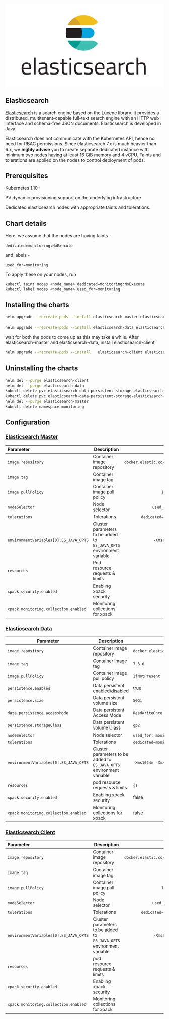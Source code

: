 <p align="center">
  <img  src="../assets/images/elasticsearch.png">
</p>

## Elasticsearch

[Elasticsearch](https://www.elastic.co/elasticsearch/) is a search engine based on the Lucene library. It provides a distributed, multitenant-capable full-text search engine with an HTTP web interface and schema-free JSON documents. Elasticsearch is developed in Java.

Elasticsearch does not communicate with the Kubernetes API, hence no need for RBAC permissions. Since elasticsearch 7.x is much heavier than 6.x, we **highly advise** you to create separate dedicated instance with minimum two nodes having at least 16 GiB memory  and 4 vCPU. Taints and tolerations are applied on the nodes to control deployment of pods.

## Prerequisites

Kubernetes 1.10+

PV dynamic provisioning support on the underlying infrastructure

Dedicated elasticsearch nodes with appropriate taints and tolerations.

## Chart details

Here, we assume that the nodes are having taints -

`dedicated=monitoring:NoExecute`

and labels -

`used_for=monitoring`

To apply these on your nodes, run

```
kubectl taint nodes <node_name> dedicated=monitoring:NoExecute
kubectl label nodes <node_name> used_for=monitoring
```

## Installing the charts

```bash
helm upgrade --recreate-pods --install elasticsearch-master elasticsearch/elasticsearch-master --namespace monitoring

helm upgrade --recreate-pods --install elasticsearch-data elasticsearch/elasticsearch-data --namespace monitoring
```

wait for both the pods to come up as this may take a while. After elasticsearch-master and elasticsearch-data, install elasticsearch-client

```bash
helm upgrade --recreate-pods --install   elasticsearch-client elasticsearch/elasticsearch-client --namespace monitoring
```

## Uninstalling the charts

```bash
helm del --purge elasticsearch-client
helm del --purge elasticsearch-data
kubectl delete pvc elasticsearch-data-persistent-storage-elasticsearch-data-0 -n monitoring
kubectl delete pvc elasticsearch-data-persistent-storage-elasticsearch-data-1 -n monitoring
helm del --purge elasticsearch-master
kubectl delete namespace monitoring
```

## Configuration

### [Elasticsearch Master](/elasticsearch-master/)

| Parameter                              | Description                                                  |                     Default                     |
| :------------------------------------- | ------------------------------------------------------------ | :---------------------------------------------: |
| `image.repository`                     | Container image repository                                   | `docker.elastic.co/elasticsearch/elasticsearch` |
| `image.tag`                            | Container image tag                                          |                     `7.3.0`                     |
| `image.pullPolicy`                     | Container image pull policy                                  |                 `IfNotPresent`                  |
| `nodeSelector`                         | Node selector                                                |             `used_for: monitoring`              |
| `tolerations`                          | Tolerations                                                  |        `dedicated=monitoring:NoExecute`         |
| `environmentVariables[0].ES_JAVA_OPTS` | Cluster parameters to be added to `ES_JAVA_OPTS` environment variable |              `-Xms1024m -Xmx1024m`              |
| `resources`                            | Pod resource requests & limits                               |                      `{}`                       |
| `xpack.security.enabled`               | Enabling xpack security                                      |                      false                      |
| `xpack.monitoring.collection.enabled`  | Monitoring collections for xpack                             |                      false                      |

### [Elasticsearch Data](/elasticsearch-data/)

| Parameter                              | Description                                                  | Default                                         |
| -------------------------------------- | ------------------------------------------------------------ | ----------------------------------------------- |
| `image.repository`                     | Container image repository                                   | `docker.elastic.co/elasticsearch/elasticsearch` |
| `image.tag`                            | Container image tag                                          | `7.3.0`                                         |
| `image.pullPolicy`                     | Container image pull policy                                  | `IfNotPresent`                                  |
| `persistence.enabled`                  | Data persistent enabled/disabled                             | true                                            |
| `persistence.size`                     | Data persistent volume size                                  | `50Gi`                                          |
| `data.persistence.accessMode`          | Data persistent Access Mode                                  | `ReadWriteOnce`                                 |
| `persistence.storageClass`             | Data persistent volume Class                                 | `gp2`                                           |
| `nodeSelector`                         | Node selector                                                | `used_for: monitoring`                          |
| `tolerations`                          | Tolerations                                                  | `dedicated=monitoring:NoExecute`                |
| `environmentVariables[0].ES_JAVA_OPTS` | Cluster parameters to be added to `ES_JAVA_OPTS` environment variable | `-Xms1024m -Xmx1024m`                           |
| `resources`                            | pod resource requests & limits                               | `{}`                                            |
| `xpack.security.enabled`               | Enabling xpack security                                      | false                                           |
| `xpack.monitoring.collection.enabled`  | Monitoring collections for xpack                             | false                                           |

### [Elasticsearch Client](elasticsearch-client)

| Parameter                              | Description                                                  |                     Default                     |
| :------------------------------------- | ------------------------------------------------------------ | :---------------------------------------------: |
| `image.repository`                     | Container image repository                                   | `docker.elastic.co/elasticsearch/elasticsearch` |
| `image.tag`                            | Container image tag                                          |                     `7.3.0`                     |
| `image.pullPolicy`                     | Container image pull policy                                  |                 `IfNotPresent`                  |
| `nodeSelector`                         | Node selector                                                |             `used_for: monitoring`              |
| `tolerations`                          | Tolerations                                                  |        `dedicated=monitoring:NoExecute`         |
| `environmentVariables[0].ES_JAVA_OPTS` | Cluster parameters to be added to `ES_JAVA_OPTS` environment variable |              `-Xms1024m -Xmx1024m`              |
| `resources`                            | pod resource requests & limits                               |                      `{}`                       |
| `xpack.security.enabled`               | Enabling xpack security                                      |                      false                      |
| `xpack.monitoring.collection.enabled`  | Monitoring collections for xpack                             |                      false                      |